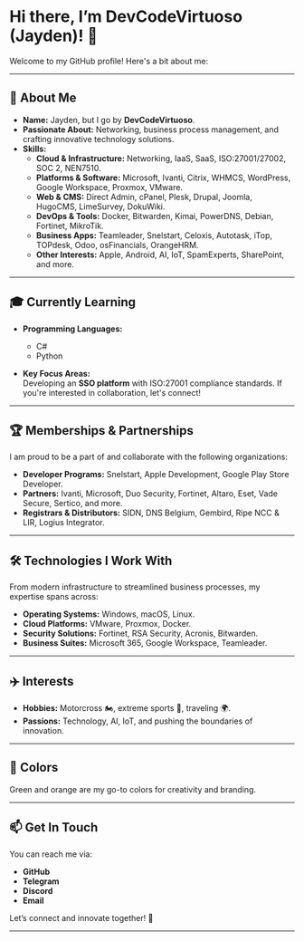 # Hi there, I’m **DevCodeVirtuoso (Jayden)**! 👋

Welcome to my GitHub profile! Here's a bit about me:

---

## 🌟 **About Me**
- **Name:** Jayden, but I go by **DevCodeVirtuoso**.
- **Passionate About:** Networking, business process management, and crafting innovative technology solutions.  
- **Skills:**  
  - **Cloud & Infrastructure:** Networking, IaaS, SaaS, ISO:27001/27002, SOC 2, NEN7510.  
  - **Platforms & Software:** Microsoft, Ivanti, Citrix, WHMCS, WordPress, Google Workspace, Proxmox, VMware.  
  - **Web & CMS:** Direct Admin, cPanel, Plesk, Drupal, Joomla, HugoCMS, LimeSurvey, DokuWiki.  
  - **DevOps & Tools:** Docker, Bitwarden, Kimai, PowerDNS, Debian, Fortinet, MikroTik.  
  - **Business Apps:** Teamleader, Snelstart, Celoxis, Autotask, iTop, TOPdesk, Odoo, osFinancials, OrangeHRM.  
  - **Other Interests:** Apple, Android, AI, IoT, SpamExperts, SharePoint, and more.

---

## 🎓 **Currently Learning**
- **Programming Languages:**  
  - C#  
  - Python  

- **Key Focus Areas:**  
  Developing an **SSO platform** with ISO:27001 compliance standards. If you're interested in collaboration, let's connect!

---

## 🏆 **Memberships & Partnerships**
I am proud to be a part of and collaborate with the following organizations:  
- **Developer Programs:** Snelstart, Apple Development, Google Play Store Developer.  
- **Partners:** Ivanti, Microsoft, Duo Security, Fortinet, Altaro, Eset, Vade Secure, Sertico, and more.  
- **Registrars & Distributors:** SIDN, DNS Belgium, Gembird, Ripe NCC & LIR, Logius Integrator.  

---

## 🛠️ **Technologies I Work With**
From modern infrastructure to streamlined business processes, my expertise spans across:
- **Operating Systems:** Windows, macOS, Linux.  
- **Cloud Platforms:** VMware, Proxmox, Docker.  
- **Security Solutions:** Fortinet, RSA Security, Acronis, Bitwarden.  
- **Business Suites:** Microsoft 365, Google Workspace, Teamleader.  

---

## ✈️ **Interests**
- **Hobbies:** Motorcross 🏍️, extreme sports 🧗, traveling 🌍.  
- **Passions:** Technology, AI, IoT, and pushing the boundaries of innovation.

---

## 🎨 **Colors**
Green and orange are my go-to colors for creativity and branding.

---

## 📫 **Get In Touch**
You can reach me via:  
- **GitHub**  
- **Telegram**  
- **Discord**  
- **Email**  

Let’s connect and innovate together! 🚀  

--- 


